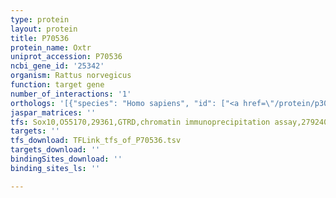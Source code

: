 ```yaml
---
type: protein
layout: protein
title: P70536
protein_name: Oxtr
uniprot_accession: P70536
ncbi_gene_id: '25342'
organism: Rattus norvegicus
function: target gene
number_of_interactions: '1'
orthologs: '[{"species": "Homo sapiens", "id": ["<a href=\"/protein/p30559\">P30559</a>"]}, {"species": "Danio rerio", "id": ["<a href=\"/protein/e4w699\">E4W699</a>", "E4W698"]}, {"species": "Mus musculus", "id": ["<a href=\"/protein/p97926\">P97926</a>"]}, {"species": "Caenorhabditis elegans", "id": ["O02300", "O62169"]}]'
jaspar_matrices: ''
tfs: Sox10,O55170,29361,GTRD,chromatin immunoprecipitation assay,27924024%5Buid%5D,No
targets: ''
tfs_download: TFLink_tfs_of_P70536.tsv
targets_download: ''
bindingSites_download: ''
binding_sites_ls: ''

---
```

